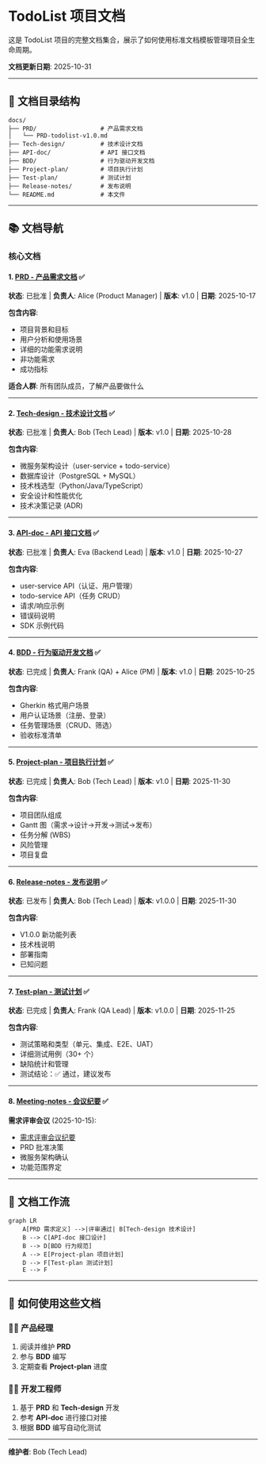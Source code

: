 # TodoList 项目文档

这是 TodoList 项目的完整文档集合，展示了如何使用标准文档模板管理项目全生命周期。

**文档更新日期**: 2025-10-31

---

## 📁 文档目录结构

```
docs/
├── PRD/                  # 产品需求文档
│   └── PRD-todolist-v1.0.md
├── Tech-design/          # 技术设计文档
├── API-doc/              # API 接口文档
├── BDD/                  # 行为驱动开发文档
├── Project-plan/         # 项目执行计划
├── Test-plan/            # 测试计划
├── Release-notes/        # 发布说明
└── README.md             # 本文件
```

---

## 📚 文档导航

### 核心文档

#### 1. [PRD - 产品需求文档](./PRD/PRD-todolist.md) ✅
**状态**: 已批准 | **负责人**: Alice (Product Manager) | **版本**: v1.0 | **日期**: 2025-10-17

**包含内容**:
- 项目背景和目标
- 用户分析和使用场景
- 详细的功能需求说明
- 非功能需求
- 成功指标

**适合人群**: 所有团队成员，了解产品要做什么

---

#### 2. [Tech-design - 技术设计文档](./Tech-design/Tech-design-todolist.md) ✅
**状态**: 已批准 | **负责人**: Bob (Tech Lead) | **版本**: v1.0 | **日期**: 2025-10-28

**包含内容**:
- 微服务架构设计（user-service + todo-service）
- 数据库设计（PostgreSQL + MySQL）
- 技术栈选型（Python/Java/TypeScript）
- 安全设计和性能优化
- 技术决策记录 (ADR)

---

#### 3. [API-doc - API 接口文档](./API-doc/API-doc-todolist.md) ✅
**状态**: 已批准 | **负责人**: Eva (Backend Lead) | **版本**: v1.0 | **日期**: 2025-10-27

**包含内容**:
- user-service API（认证、用户管理）
- todo-service API（任务 CRUD）
- 请求/响应示例
- 错误码说明
- SDK 示例代码

---

#### 4. [BDD - 行为驱动开发文档](./BDD/BDD-todolist.md) ✅
**状态**: 已完成 | **负责人**: Frank (QA) + Alice (PM) | **版本**: v1.0 | **日期**: 2025-10-25

**包含内容**:
- Gherkin 格式用户场景
- 用户认证场景（注册、登录）
- 任务管理场景（CRUD、筛选）
- 验收标准清单

---

#### 5. [Project-plan - 项目执行计划](./Project-plan/Project-plan-todolist.md) ✅
**状态**: 已完成 | **负责人**: Bob (Tech Lead) | **版本**: v1.0 | **日期**: 2025-11-30

**包含内容**:
- 项目团队组成
- Gantt 图（需求→设计→开发→测试→发布）
- 任务分解 (WBS)
- 风险管理
- 项目复盘

---

#### 6. [Release-notes - 发布说明](./Release-notes/Release-notes-todolist.md) ✅
**状态**: 已发布 | **负责人**: Bob (Tech Lead) | **版本**: v1.0.0 | **日期**: 2025-11-30

**包含内容**:
- V1.0.0 新功能列表
- 技术栈说明
- 部署指南
- 已知问题

---

#### 7. [Test-plan - 测试计划](./Test-plan/Test-plan-todolist.md) ✅
**状态**: 已完成 | **负责人**: Frank (QA Lead) | **版本**: v1.0.0 | **日期**: 2025-11-25

**包含内容**:
- 测试策略和类型（单元、集成、E2E、UAT）
- 详细测试用例（30+ 个）
- 缺陷统计和管理
- 测试结论：✅ 通过，建议发布

---

#### 8. [Meeting-notes - 会议纪要](./Meeting-notes/) ✅

**需求评审会议** (2025-10-15):
- [需求评审会议纪要](./Meeting-notes/Meeting-notes-需求评审会议.md)
- PRD 批准决策
- 微服务架构确认
- 功能范围界定

---

## 🔄 文档工作流

```mermaid
graph LR
    A[PRD 需求定义] -->|评审通过| B[Tech-design 技术设计]
    B --> C[API-doc 接口设计]
    B --> D[BDD 行为规范]
    A --> E[Project-plan 项目计划]
    D --> F[Test-plan 测试计划]
    E --> F
```

---

## 📖 如何使用这些文档

### 👨‍💼 产品经理
1. 阅读并维护 **PRD**
2. 参与 **BDD** 编写
3. 定期查看 **Project-plan** 进度

### 👨‍💻 开发工程师
1. 基于 **PRD** 和 **Tech-design** 开发
2. 参考 **API-doc** 进行接口对接
3. 根据 **BDD** 编写自动化测试

---

**维护者**: Bob (Tech Lead)
